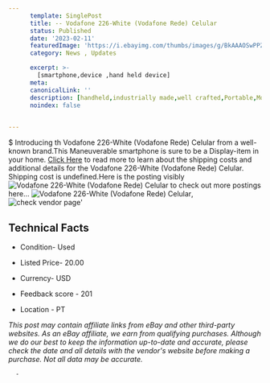 ```yaml
---
      template: SinglePost
      title: -- Vodafone 226-White (Vodafone Rede) Celular
      status: Published
      date: '2023-02-11'
      featuredImage: 'https://i.ebayimg.com/thumbs/images/g/BkAAAOSwPPZgOqnx/s-l225.jpg'
      category: News , Updates

      excerpt: >-
        [smartphone,device ,hand held device]
      meta:
      canonicalLink: ''
      description: [handheld,industrially made,well crafted,Portable,Mobile,Compact,Convenient,Lightweight,Maneuverable,Man-portable,Miniature,Carriable,Hand-held,Light,Holdable,Transportable,Mobile device,Pocket-sized,On-the-go,Wireless,Cordless,Compact size,Convenient size, smartphone,device ,hand held device]
      noindex: false
      

---
```

$
      Introducing th Vodafone 226-White (Vodafone Rede) Celular from a well-known brand.This Maneuverable smartphone is sure to be a Display-item in your home. [Click Here](https://www.ebay.com/itm/324501016885?hash=item4b8dc49135%3Ag%3ABkAAAOSwPPZgOqnx&mkevt=1&mkcid=1&mkrid=711-53200-19255-0&campid=%253CePNCampaignId%253E&customid=%253CreferenceId%253E&toolid=10049) to read more to learn about the shipping costs and additional details for the Vodafone 226-White (Vodafone Rede) Celular. Shipping cost is undefined.Here is the posting visibly ![Vodafone 226-White (Vodafone Rede) Celular](https://i.ebayimg.com/thumbs/images/g/BkAAAOSwPPZgOqnx/s-l225.jpg) to check out more postings here... ![Vodafone 226-White (Vodafone Rede) Celular](https://i.ebayimg.com/images/g/BkAAAOSwPPZgOqnx/s-l1600.jpg), ![check vendor page](https://origin-galleryplus.ebayimg.com/ws/web/324501016885_2_0_1/225x225.jpg,https://origin-galleryplus.ebayimg.com/ws/web/324501016885_3_0_1/225x225.jpg,https://origin-galleryplus.ebayimg.com/ws/web/324501016885_4_0_1/225x225.jpg,https://origin-galleryplus.ebayimg.com/ws/web/324501016885_5_0_1/225x225.jpg,https://origin-galleryplus.ebayimg.com/ws/web/324501016885_6_0_1/225x225.jpg,https://origin-galleryplus.ebayimg.com/ws/web/324501016885_7_0_1/225x225.jpg,https://origin-galleryplus.ebayimg.com/ws/web/324501016885_8_0_1/225x225.jpg)'

      

 ## Technical Facts 



     
      

 - Condition- Used 


      

 - Listed Price- 20.00 


      

 - Currency- USD 


      

 - Feedback score - 201 


      

 - Location - PT 


      
      

 *_This post may contain affiliate links from eBay and other third-party websites. As an eBay affiliate, we earn from qualifying purchases. Although we do our best to keep the information up-to-date and accurate, please check the date and all details with the vendor's website before making a purchase. Not all data may be accurate._*




      -
